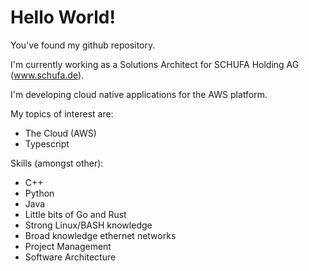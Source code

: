 # Hello World!

You've found my github repository.

I'm currently working as a Solutions Architect for SCHUFA Holding AG (www.schufa.de).

I'm developing cloud native applications for the AWS platform.

My topics of interest are:
- The Cloud (AWS)
- Typescript

Skills (amongst other):
- C++
- Python
- Java
- Little bits of Go and Rust
- Strong Linux/BASH knowledge
- Broad knowledge ethernet networks
- Project Management
- Software Architecture
